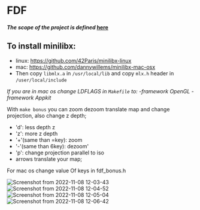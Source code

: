 # FDF

#### *The scope of the project is defined* [here](https://cdn.intra.42.fr/pdf/pdf/52998/en.subject.pdf)

## **To install minilibx:**
- linux: https://github.com/42Paris/minilibx-linux
- mac: https://github.com/dannywillems/minilibx-mac-osx
- Then copy `libmlx.a` in `/usr/local/lib` and copy `mlx.h` header in `/user/local/include`

*If you are in mac os change LDFLAGS in `Makefile` to:   -framework OpenGL -framework Appkit*

With `make bonus` you can zoom dezoom translate map and change projection, also change z depth;

* 'd': less depth z
* 'z': more z depth
* '+'(same than =key): zoom
* '-'(same than 6key): dezoom'
* 'p': change projection parallel to iso
* arrows translate your map;

For mac os change value Of keys in fdf_bonus.h


![Screenshot from 2022-11-08 12-03-43](https://user-images.githubusercontent.com/43377611/200549406-872163da-1acf-4134-aa72-615072e55c6d.png)
![Screenshot from 2022-11-08 12-04-52](https://user-images.githubusercontent.com/43377611/200549551-df1c4579-6dbd-4b66-b1dc-43e3f5d385ce.png)
![Screenshot from 2022-11-08 12-05-04](https://user-images.githubusercontent.com/43377611/200549556-92b3f7b8-7929-41d4-8274-28bd06d64181.png)
![Screenshot from 2022-11-08 12-06-42](https://user-images.githubusercontent.com/43377611/200549561-21efb061-51c5-47bc-a8a9-2f3f54ce49aa.png)
